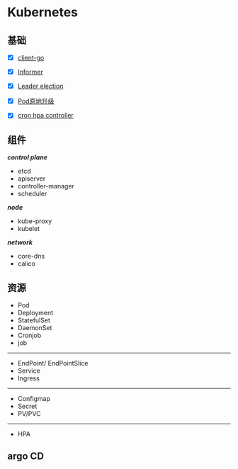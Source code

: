 # Kubernetes

## 基础
- [x] [client-go](./clients)
- [x] [Informer](./informers)
- [x] [Leader election](./leader-election)
- [x] [Pod原地升级](./pod-inplace-upgrade/main.go)
- [x] [cron hpa controller](https://github.com/AliyunContainerService/kubernetes-cronhpa-controller)


## 组件

_**control plane**_  

- etcd
- apiserver
- controller-manager
- scheduler


_**node**_

- kube-proxy
- kubelet

_**network**_

- core-dns
- calico

## 资源

- Pod
- Deployment
- StatefulSet
- DaemonSet
- Cronjob
- job

---
- EndPoint/ EndPointSlice
- Service
- Ingress

---
- Configmap
- Secret
- PV/PVC

---
- HPA


## argo CD
